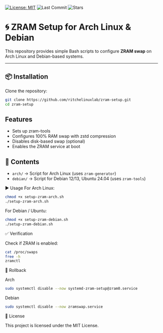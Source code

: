 [![License: MIT](https://img.shields.io/badge/License-MIT-blue.svg)](LICENSE)
![Last Commit](https://img.shields.io/github/last-commit/ritchelinuxlab/zram-setup)
![Stars](https://img.shields.io/github/stars/ritchelinuxlab/zram-setup?style=social)

# 🌀 ZRAM Setup for Arch Linux & Debian

This repository provides simple Bash scripts to configure **ZRAM swap** on Arch Linux and Debian-based systems.

---

## 📦 Installation

Clone the repository:
```bash
git clone https://github.com/ritchelinuxlab/zram-setup.git
cd zram-setup

```

## Features
- Sets up zram-tools
- Configures 100% RAM swap with zstd compression
- Disables disk-based swap (optional)
- Enables the ZRAM service at boot

## 📂 Contents
- `arch/`   → Script for Arch Linux (uses `zram-generator`)
- `debian/` → Script for Debian 12/13, Ubuntu 24.04 (uses `zram-tools`)

▶️ Usage
For Arch Linux:
```bash
chmod +x setup-zram-arch.sh
./setup-zram-arch.sh
```
For Debian / Ubuntu:
```bash
chmod +x setup-zram-debian.sh
./setup-zram-debian.sh
```
✅ Verification

Check if ZRAM is enabled:
```bash
cat /proc/swaps
free -h
zramctl
```
🧹 Rollback

Arch
```bash
sudo systemctl disable --now systemd-zram-setup@zram0.service
```

Debian
```bash
sudo systemctl disable --now zramswap.service
```


📜 License

This project is licensed under the MIT License.



